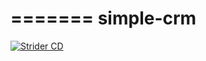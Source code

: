 =======
simple-crm
==========

[![Strider CD](http://zebfross.com:3000/zebfross/simple-crm/badge?branch=master)](http://zebfross.com:3000/zebfross/simple-crm)

